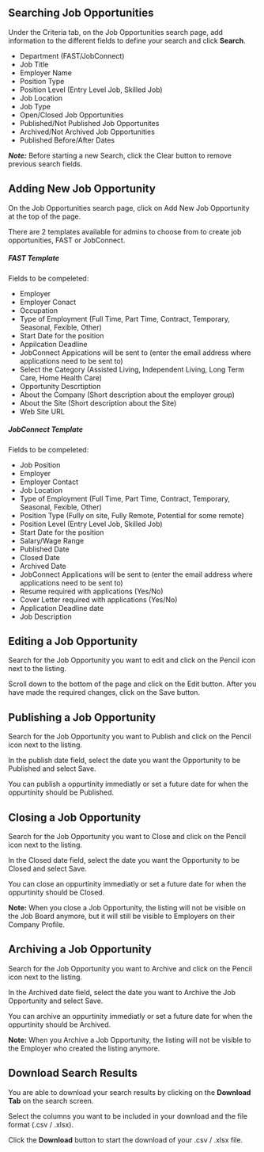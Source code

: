 ## Searching Job Opportunities

Under the Criteria tab, on the Job Opportunities search page, add information to the different fields to define your search and click **Search**.

* Department (FAST/JobConnect)
* Job Title
* Employer Name
* Position Type
* Position Level (Entry Level Job, Skilled Job)
* Job Location
* Job Type
* Open/Closed Job Opportunities
* Published/Not Published Job Opportunites
* Archived/Not Archived Job Opportunities
* Published Before/After Dates

***Note:***  Before starting a new Search, click the Clear button to remove previous search fields.

## Adding New Job Opportunity

On the Job Opportunities search page, click on Add New Job Opportunity at the top of the page.

There are 2 templates available for admins to choose from to create job opportunities, FAST or JobConnect.

##### FAST Template
Fields to be compeleted:
* Employer
* Employer Conact
* Occupation
* Type of Employment (Full Time, Part Time, Contract, Temporary, Seasonal, Fexible, Other)
* Start Date for the position
* Appilcation Deadline
* JobConnect Appications will be sent to (enter the email address where applications need to be sent to)
* Select the Category (Assisted Living, Independent Living, Long Term Care, Home Health Care)
* Opportunity Descrtiption
* About the Company (Short description about the employer group)
* About the Site (Short description about the Site)
* Web Site URL

##### JobConnect Template
Fields to be compeleted:
* Job Position
* Employer
* Employer Contact
* Job Location
* Type of Employment (Full Time, Part Time, Contract, Temporary, Seasonal, Fexible, Other)
* Position Type (Fully on site, Fully Remote, Potential for some remote)
* Position Level (Entry Level Job, Skilled Job)
* Start Date for the position
* Salary/Wage Range
* Published Date
* Closed Date
* Archived Date
* JobConnect Applications will be sent to (enter the email address where applications need to be sent to)
* Resume required with applications (Yes/No)
* Cover Letter required with applications (Yes/No)
* Application Deadline date
* Job Description

## Editing a Job Opportunity

Search for the Job Opportunity you want to edit and click on the Pencil icon next to the listing.

Scroll down to the bottom of the page and click on the Edit button. After you have made the required changes, click on the Save button.

## Publishing a Job Opportunity

Search for the Job Opportunity you want to Publish and click on the Pencil icon next to the listing.

In the publish date field, select the date you want the Opportunity to be Published and select Save.

You can publish a oppurtinity immediatly or set a future date for when the oppurtinity should be Published.

## Closing a Job Opportunity

Search for the Job Opportunity you want to Close and click on the Pencil icon next to the listing.

In the Closed date field, select the date you want the Opportunity to be Closed and select Save.

You can close an oppurtinity immediatly or set a future date for when the oppurtinity should be Closed.

**Note:**  When you close a Job Opportunity, the listing will not be visible on the Job Board anymore, but it will still be visible to Employers on their Company Profile.

## Archiving a Job Opportunity

Search for the Job Opportunity you want to Archive and click on the Pencil icon next to the listing.

In the Archived date field, select the date you want to Archive the Job Opportunity and select Save.

You can archive an oppurtinity immediatly or set a future date for when the oppurtinity should be Archived.

**Note:**  When you Archive a Job Opportunity, the listing will not be visible to the Employer who created the listing anymore.

## Download Search Results

You are able to download your search results by clicking on the **Download Tab** on the search screen.

Select the columns you want to be included in your download and the file format (.csv / .xlsx).

Click the **Download** button to start the download of your .csv / .xlsx file.